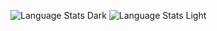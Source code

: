![Language Stats Dark](https://github-readme-stats.vercel.app/api/top-langs/?username=AlexanderBlake&hide_progress=true&langs_count=8&theme=dark#gh-dark-mode-only)
![Language Stats Light](https://github-readme-stats.vercel.app/api/top-langs/?username=AlexanderBlake&hide_progress=true&langs_count=8&theme=default#gh-light-mode-only)
